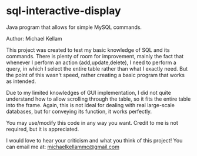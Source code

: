 # sql-interactive-display
 Java program that allows for simple MySQL commands.

Author: Michael Kellam

This project was created to test my basic knowledge of SQL and its commands. There is plenty of room for improvement, mainly the fact that whenever I perform an action (add,update,delete), I need to perform a query, in which I select the entire table rather than what I exactly need. But the point of this wasn't speed, rather creating a basic program that works as intended.

Due to my limited knowledges of GUI implementation, I did not quite understand how to allow scrolling through the table, so it fits the entire table into the frame. Again, this is not ideal for dealing with real large-scale databases, but for conveying its function, it works perfectly.

You may use/modify this code in any way you want. Credit to me is not required, but it is appreciated.

I would love to hear your criticism and what you think of this project! You can email me at: michaelkellammc@gmail.com
